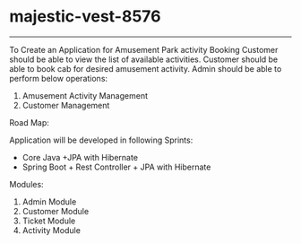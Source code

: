 # majestic-vest-8576
------------------------------------------------------------------------------------------------------------------------------------------------------------------------
To Create an Application for Amusement Park activity Booking 
Customer should be able to view the list of available activities.
Customer should be able to book cab for desired amusement activity.
Admin should be able to perform below operations:
1. Amusement Activity Management
2. Customer Management

Road Map:

Application will be developed in following Sprints:
- Core Java +JPA with Hibernate 
- Spring Boot + Rest Controller + JPA with Hibernate

Modules:
1. Admin Module
2. Customer Module
3. Ticket Module
4. Activity Module
